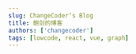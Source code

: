 ```yaml
---
slug: ChangeCoder‘s Blog
title: 鲍剑的博客
authors: ['changecoder']
tags: [lowcode, react, vue, graph]
---
```

